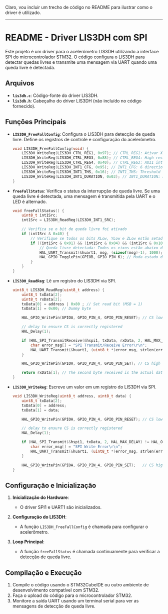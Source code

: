 Claro, vou incluir um trecho de código no README para ilustrar como o driver é utilizado.

---

# README - Driver LIS3DH com SPI

Este projeto é um driver para o acelerômetro LIS3DH utilizando a interface SPI do microcontrolador STM32. O código configura o LIS3DH para detectar quedas livres e transmite uma mensagem via UART quando uma queda livre é detectada.

## Arquivos

- **`lis3dh.c`**: Código-fonte do driver LIS3DH.
- **`lis3dh.h`**: Cabeçalho do driver LIS3DH (não incluído no código fornecido).


## Funções Principais

- **`LIS3DH_FreeFallConfig`**: Configura o LIS3DH para detecção de queda livre. Define os registros de controle e configuração do acelerômetro.
  
  ```c
  void LIS3DH_FreeFallConfig(void) {
      LIS3DH_WriteReg(LIS3DH_CTRL_REG1, 0x97); // CTRL_REG1: Ativar XYZ, 50 Hz ODR
      LIS3DH_WriteReg(LIS3DH_CTRL_REG3, 0x88); // CTRL_REG4: High resolution, BDU enabled, ±2g
      LIS3DH_WriteReg(LIS3DH_CTRL_REG4, 0x40); // CTRL_REG3: AOI1 interrupt on INT1 pin
      LIS3DH_WriteReg(LIS3DH_INT1_CFG, 0x95); // INT1_CFG: 6 direction movement recognition
      LIS3DH_WriteReg(LIS3DH_INT1_THS, 0x16); // INT1_THS: Threshold = 350 mg
      LIS3DH_WriteReg(LIS3DH_INT1_DURATION, 0x03); // INT1_DURATION: Minimum event duration = 1/OD
  }
  ```

- **`freeFallStatus`**: Verifica o status da interrupção de queda livre. Se uma queda livre é detectada, uma mensagem é transmitida pela UART e o LED é alternado.

  ```c
  void freeFallStatus() {
      uint8_t int1Src;
      int1Src = LIS3DH_ReadReg(LIS3DH_INT1_SRC);

      // Verifica se o bit de queda livre foi ativado
      if (int1Src & 0x40) {
          // Verifique se todos os bits XLow, YLow e ZLow estão setados
          if ((int1Src & 0x01) && (int1Src & 0x04) && (int1Src & 0x10)) {
              // Queda livre detectada: Todos os eixos estão abaixo do limiar configurado
              HAL_UART_Transmit(&huart1, msg, (sizeof(msg)-1), 1000); // Transmite mensagem serial pela UART
              HAL_GPIO_TogglePin(GPIOB, GPIO_PIN_6); // Muda estado do LED
          }
      }
  }
  ```

- **`LIS3DH_ReadReg`**: Lê um registro do LIS3DH via SPI.
  
  ```c
  uint8_t LIS3DH_ReadReg(uint8_t address) {
      uint8_t txData[2];
      uint8_t rxData[2];
      txData[0] = address | 0x80 ; // Set read bit (MSB = 1)
      txData[1] = 0x00; // Dummy byte

      HAL_GPIO_WritePin(GPIOA, GPIO_PIN_4, GPIO_PIN_RESET); // CS low

      // delay to ensure CS is correctly registered
      HAL_Delay(1);

      if (HAL_SPI_TransmitReceive(&hspi1, txData, rxData, 2, HAL_MAX_DELAY) != HAL_OK) {
          char error_msg[] = "SPI Transmit/Receive Error\r\n";
          HAL_UART_Transmit(&huart1, (uint8_t *)error_msg, strlen(error_msg), 1000);
      }

      HAL_GPIO_WritePin(GPIOA, GPIO_PIN_4, GPIO_PIN_SET); // CS high

      return rxData[1]; // The second byte received is the actual data
  }
  ```

- **`LIS3DH_WriteReg`**: Escreve um valor em um registro do LIS3DH via SPI.

  ```c
  void LIS3DH_WriteReg(uint8_t address, uint8_t data) {
      uint8_t txData[2];
      txData[0] = address;
      txData[1] = data;

      HAL_GPIO_WritePin(GPIOA, GPIO_PIN_4, GPIO_PIN_RESET); // CS low

      // delay to ensure CS is correctly registered
      HAL_Delay(1);

      if (HAL_SPI_Transmit(&hspi1, txData, 2, HAL_MAX_DELAY) != HAL_OK) {
          char error_msg[] = "SPI Write Error\r\n";
          HAL_UART_Transmit(&huart1, (uint8_t *)error_msg, strlen(error_msg), 1000);
      }

      HAL_GPIO_WritePin(GPIOA, GPIO_PIN_4, GPIO_PIN_SET);   // CS high
  }
  ```

## Configuração e Inicialização

1. **Inicialização do Hardware**:
   - O driver SPI1 e UART1 são inicializados.

2. **Configuração do LIS3DH**:
   - A função `LIS3DH_FreeFallConfig` é chamada para configurar o acelerômetro.

3. **Loop Principal**:
   - A função `freeFallStatus` é chamada continuamente para verificar a detecção de queda livre.

## Compilação e Execução

1. Compile o código usando o STM32CubeIDE ou outro ambiente de desenvolvimento compatível com STM32.
2. Faça o upload do código para o microcontrolador STM32.
3. Monitore a saída UART usando um terminal serial para ver as mensagens de detecção de queda livre.

